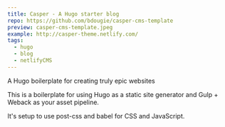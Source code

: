 ```yaml
---
title: Casper - A Hugo starter blog
repo: https://github.com/bdougie/casper-cms-template
preview: casper-cms-template.jpeg
example: http://casper-theme.netlify.com/
tags:
  - hugo
  - blog
  - netlifyCMS
---
```


A Hugo boilerplate for creating truly epic websites

This is a boilerplate for using Hugo as a static site generator and Gulp + Weback as your asset pipeline.

It's setup to use post-css and babel for CSS and JavaScript.
